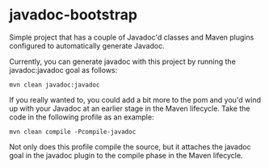 javadoc-bootstrap
=================

Simple project that has a couple of Javadoc'd classes and Maven plugins configured to automatically generate Javadoc.

Currently, you can generate javadoc with this project by running the javadoc:javadoc goal as follows:

    mvn clean javadoc:javadoc

If you really wanted to, you could add a bit more to the pom and you'd wind up with your Javadoc at an earlier stage in
the Maven lifecycle.  Take the code in the following profile as an example:

    mvn clean compile -Pcompile-javadoc

Not only does this profile compile the source, but it attaches the javadoc goal in the javadoc plugin to the compile
phase in the Maven lifecycle.
